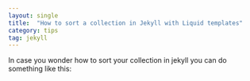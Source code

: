 ```yaml
---
layout: single 
title:  "How to sort a collection in Jekyll with Liquid templates"
category: tips
tag: jekyll
---
```


In case you wonder how to sort your collection in jekyll you can do something like this:

<script src="https://gist.github.com/benstraw/408fc197336d271448795a785e73b658.js"></script>

